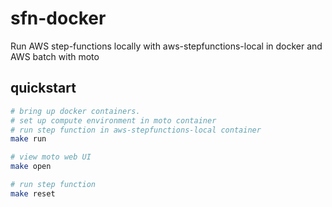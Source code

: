 # sfn-docker

Run AWS step-functions locally with aws-stepfunctions-local in docker and AWS batch with moto

## quickstart

```sh
# bring up docker containers.
# set up compute environment in moto container
# run step function in aws-stepfunctions-local container
make run

# view moto web UI
make open

# run step function
make reset